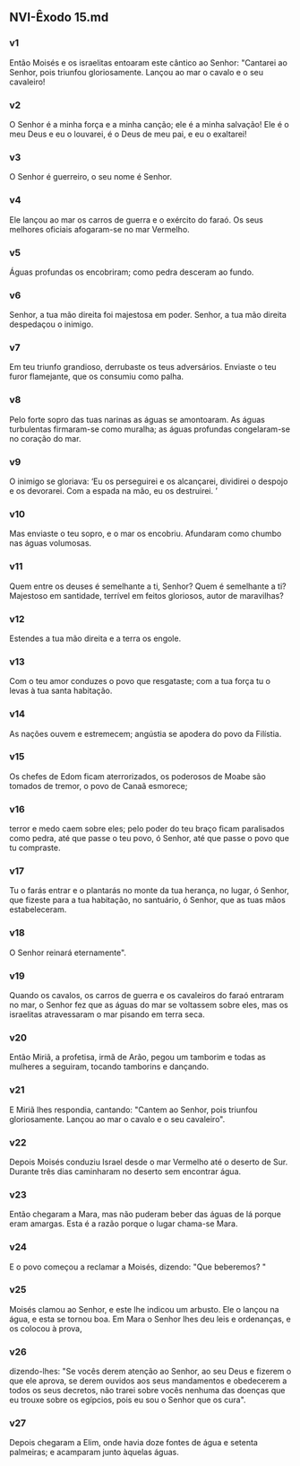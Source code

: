 ## NVI-Êxodo 15.md
### v1
 Então Moisés e os israelitas entoaram este cântico ao Senhor: "Cantarei ao Senhor, pois triunfou gloriosamente. Lançou ao mar o cavalo e o seu cavaleiro!
### v2
 O Senhor é a minha força e a minha canção; ele é a minha salvação! Ele é o meu Deus e eu o louvarei, é o Deus de meu pai, e eu o exaltarei!
### v3
 O Senhor é guerreiro, o seu nome é Senhor.
### v4
 Ele lançou ao mar os carros de guerra e o exército do faraó. Os seus melhores oficiais afogaram-se no mar Vermelho.
### v5
 Águas profundas os encobriram; como pedra desceram ao fundo.
### v6
 Senhor, a tua mão direita foi majestosa em poder. Senhor, a tua mão direita despedaçou o inimigo.
### v7
 Em teu triunfo grandioso, derrubaste os teus adversários. Enviaste o teu furor flamejante, que os consumiu como palha.
### v8
 Pelo forte sopro das tuas narinas as águas se amontoaram. As águas turbulentas firmaram-se como muralha; as águas profundas congelaram-se no coração do mar.
### v9
 O inimigo se gloriava: ‘Eu os perseguirei e os alcançarei, dividirei o despojo e os devorarei. Com a espada na mão, eu os destruirei. ’
### v10
 Mas enviaste o teu sopro, e o mar os encobriu. Afundaram como chumbo nas águas volumosas.
### v11
 Quem entre os deuses é semelhante a ti, Senhor? Quem é semelhante a ti? Majestoso em santidade, terrível em feitos gloriosos, autor de maravilhas?
### v12
 Estendes a tua mão direita e a terra os engole.
### v13
 Com o teu amor conduzes o povo que resgataste; com a tua força tu o levas à tua santa habitação.
### v14
 As nações ouvem e estremecem; angústia se apodera do povo da Filístia.
### v15
 Os chefes de Edom ficam aterrorizados, os poderosos de Moabe são tomados de tremor, o povo de Canaã esmorece;
### v16
 terror e medo caem sobre eles; pelo poder do teu braço ficam paralisados como pedra, até que passe o teu povo, ó Senhor, até que passe o povo que tu compraste.
### v17
 Tu o farás entrar e o plantarás no monte da tua herança, no lugar, ó Senhor, que fizeste para a tua habitação, no santuário, ó Senhor, que as tuas mãos estabeleceram.
### v18
 O Senhor reinará eternamente".
### v19
 Quando os cavalos, os carros de guerra e os cavaleiros do faraó entraram no mar, o Senhor fez que as águas do mar se voltassem sobre eles, mas os israelitas atravessaram o mar pisando em terra seca.
### v20
 Então Miriã, a profetisa, irmã de Arão, pegou um tamborim e todas as mulheres a seguiram, tocando tamborins e dançando.
### v21
 E Miriã lhes respondia, cantando: "Cantem ao Senhor, pois triunfou gloriosamente. Lançou ao mar o cavalo e o seu cavaleiro".
### v22
 Depois Moisés conduziu Israel desde o mar Vermelho até o deserto de Sur. Durante três dias caminharam no deserto sem encontrar água.
### v23
 Então chegaram a Mara, mas não puderam beber das águas de lá porque eram amargas. Esta é a razão porque o lugar chama-se Mara.
### v24
 E o povo começou a reclamar a Moisés, dizendo: "Que beberemos? "
### v25
 Moisés clamou ao Senhor, e este lhe indicou um arbusto. Ele o lançou na água, e esta se tornou boa. Em Mara o Senhor lhes deu leis e ordenanças, e os colocou à prova,
### v26
 dizendo-lhes: "Se vocês derem atenção ao Senhor, ao seu Deus e fizerem o que ele aprova, se derem ouvidos aos seus mandamentos e obedecerem a todos os seus decretos, não trarei sobre vocês nenhuma das doenças que eu trouxe sobre os egípcios, pois eu sou o Senhor que os cura".
### v27
 Depois chegaram a Elim, onde havia doze fontes de água e setenta palmeiras; e acamparam junto àquelas águas.
